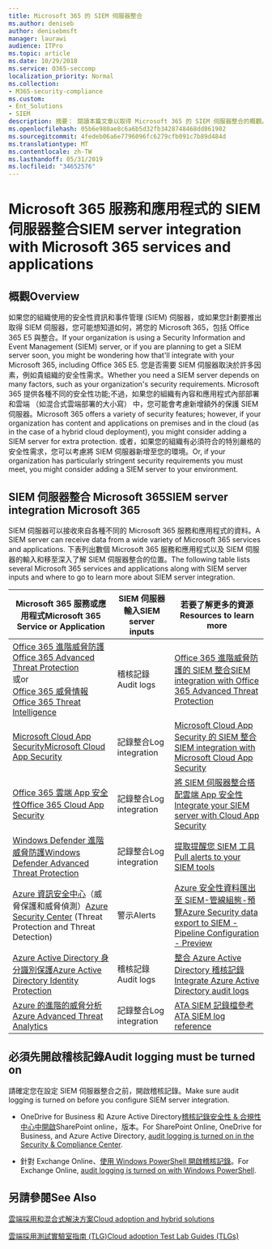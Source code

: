 ```yaml
---
title: Microsoft 365 的 SIEM 伺服器整合
ms.author: deniseb
author: denisebmsft
manager: laurawi
audience: ITPro
ms.topic: article
ms.date: 10/29/2018
ms.service: O365-seccomp
localization_priority: Normal
ms.collection:
- M365-security-compliance
ms.custom:
- Ent_Solutions
- SIEM
description: 摘要： 閱讀本篇文章以取得 Microsoft 365 的 SIEM 伺服器整合的概觀。
ms.openlocfilehash: 05b6e980ae8c6a6b5d32fb3428748468dd861902
ms.sourcegitcommit: 4fedeb06a6e7796096fc6279cfb091c7b89d484d
ms.translationtype: MT
ms.contentlocale: zh-TW
ms.lasthandoff: 05/31/2019
ms.locfileid: "34652576"
---
```

# <a name="siem-server-integration-with-microsoft-365-services-and-applications"></a><span data-ttu-id="fc9f4-103">Microsoft 365 服務和應用程式的 SIEM 伺服器整合</span><span class="sxs-lookup"><span data-stu-id="fc9f4-103">SIEM server integration with Microsoft 365 services and applications</span></span>

## <a name="overview"></a><span data-ttu-id="fc9f4-104">概觀</span><span class="sxs-lookup"><span data-stu-id="fc9f4-104">Overview</span></span>

<span data-ttu-id="fc9f4-105">如果您的組織使用的安全性資訊和事件管理 (SIEM) 伺服器，或如果您計劃要推出取得 SIEM 伺服器，您可能想知道如何，將您的 Microsoft 365，包括 Office 365 E5 與整合。</span><span class="sxs-lookup"><span data-stu-id="fc9f4-105">If your organization is using a Security Information and Event Management (SIEM) server, or if you are planning to get a SIEM server soon, you might be wondering how that'll integrate with your Microsoft 365, including Office 365 E5.</span></span> <span data-ttu-id="fc9f4-106">您是否需要 SIEM 伺服器取決於許多因素，例如貴組織的安全性需求。</span><span class="sxs-lookup"><span data-stu-id="fc9f4-106">Whether you need a SIEM server depends on many factors, such as your organization's security requirements.</span></span> <span data-ttu-id="fc9f4-107">Microsoft 365 提供各種不同的安全性功能;不過，如果您的組織有內容和應用程式內部部署和雲端 （如混合式雲端部署的大小寫） 中，您可能會考慮新增額外的保護 SIEM 伺服器。</span><span class="sxs-lookup"><span data-stu-id="fc9f4-107">Microsoft 365 offers a variety of security features; however, if your organization has content and applications on premises and in the cloud (as in the case of a hybrid cloud deployment), you might consider adding a SIEM server for extra protection.</span></span> <span data-ttu-id="fc9f4-108">或者，如果您的組織有必須符合的特別嚴格的安全性需求，您可以考慮將 SIEM 伺服器新增至您的環境。</span><span class="sxs-lookup"><span data-stu-id="fc9f4-108">Or, if your organization has particularly stringent security requirements you must meet, you might consider adding a SIEM server to your environment.</span></span>

## <a name="siem-server-integration-microsoft-365"></a><span data-ttu-id="fc9f4-109">SIEM 伺服器整合 Microsoft 365</span><span class="sxs-lookup"><span data-stu-id="fc9f4-109">SIEM server integration Microsoft 365</span></span>

<span data-ttu-id="fc9f4-110">SIEM 伺服器可以接收來自各種不同的 Microsoft 365 服務和應用程式的資料。</span><span class="sxs-lookup"><span data-stu-id="fc9f4-110">A SIEM server can receive data from a wide variety of Microsoft 365 services and applications.</span></span> <span data-ttu-id="fc9f4-111">下表列出數個 Microsoft 365 服務和應用程式以及 SIEM 伺服器的輸入和移至深入了解 SIEM 伺服器整合的位置。</span><span class="sxs-lookup"><span data-stu-id="fc9f4-111">The following table lists several Microsoft 365 services and applications along with SIEM server inputs and where to go to learn more about SIEM server integration.</span></span> 

| <span data-ttu-id="fc9f4-112">Microsoft 365 服務或應用程式</span><span class="sxs-lookup"><span data-stu-id="fc9f4-112">Microsoft 365 Service or Application</span></span> | <span data-ttu-id="fc9f4-113">SIEM 伺服器輸入</span><span class="sxs-lookup"><span data-stu-id="fc9f4-113">SIEM server inputs</span></span> | <span data-ttu-id="fc9f4-114">若要了解更多的資源</span><span class="sxs-lookup"><span data-stu-id="fc9f4-114">Resources to learn more</span></span> |
| --- | --- | --- |
| [<span data-ttu-id="fc9f4-115">Office 365 進階威脅防護</span><span class="sxs-lookup"><span data-stu-id="fc9f4-115">Office 365 Advanced Threat Protection</span></span>](office-365-atp.md) <br/>   <span data-ttu-id="fc9f4-116">或</span><span class="sxs-lookup"><span data-stu-id="fc9f4-116">or</span></span>   <br/>[<span data-ttu-id="fc9f4-117">Office 365 威脅情報</span><span class="sxs-lookup"><span data-stu-id="fc9f4-117">Office 365 Threat Intelligence</span></span>](office-365-ti.md) | <span data-ttu-id="fc9f4-118">稽核記錄</span><span class="sxs-lookup"><span data-stu-id="fc9f4-118">Audit logs</span></span> | [<span data-ttu-id="fc9f4-119">Office 365 進階威脅防護的 SIEM 整合</span><span class="sxs-lookup"><span data-stu-id="fc9f4-119">SIEM integration with Office 365 Advanced Threat Protection</span></span>](siem-integration-with-office-365-ti.md) |
| [<span data-ttu-id="fc9f4-120">Microsoft Cloud App Security</span><span class="sxs-lookup"><span data-stu-id="fc9f4-120">Microsoft Cloud App Security</span></span>](https://docs.microsoft.com/cloud-app-security/what-is-cloud-app-security) | <span data-ttu-id="fc9f4-121">記錄整合</span><span class="sxs-lookup"><span data-stu-id="fc9f4-121">Log integration</span></span> | [<span data-ttu-id="fc9f4-122">Microsoft Cloud App Security 的 SIEM 整合</span><span class="sxs-lookup"><span data-stu-id="fc9f4-122">SIEM integration with Microsoft Cloud App Security</span></span>](https://docs.microsoft.com/cloud-app-security/siem) |
| [<span data-ttu-id="fc9f4-123">Office 365 雲端 App 安全性</span><span class="sxs-lookup"><span data-stu-id="fc9f4-123">Office 365 Cloud App Security</span></span>](https://docs.microsoft.com/cloud-app-security/what-is-cloud-app-security) | <span data-ttu-id="fc9f4-124">記錄整合</span><span class="sxs-lookup"><span data-stu-id="fc9f4-124">Log integration</span></span> | [<span data-ttu-id="fc9f4-125">將 SIEM 伺服器整合搭配雲端 App 安全性</span><span class="sxs-lookup"><span data-stu-id="fc9f4-125">Integrate your SIEM server with Cloud App Security</span></span>](https://docs.microsoft.com/cloud-app-security/siem) |
| [<span data-ttu-id="fc9f4-126">Windows Defender 進階威脅防護</span><span class="sxs-lookup"><span data-stu-id="fc9f4-126">Windows Defender Advanced Threat Protection</span></span>](https://docs.microsoft.com/windows/security/threat-protection/) | <span data-ttu-id="fc9f4-127">記錄整合</span><span class="sxs-lookup"><span data-stu-id="fc9f4-127">Log integration</span></span> | [<span data-ttu-id="fc9f4-128">提取提醒您 SIEM 工具</span><span class="sxs-lookup"><span data-stu-id="fc9f4-128">Pull alerts to your SIEM tools</span></span>](https://docs.microsoft.com/windows/security/threat-protection/windows-defender-atp/configure-siem-windows-defender-advanced-threat-protection) |
| <span data-ttu-id="fc9f4-129">[Azure 資訊安全中心](https://docs.microsoft.com/azure/security-center/security-center-intro)（威脅保護和威脅偵測）</span><span class="sxs-lookup"><span data-stu-id="fc9f4-129">[Azure Security Center](https://docs.microsoft.com/azure/security-center/security-center-intro) (Threat Protection and Threat Detection)</span></span> | <span data-ttu-id="fc9f4-130">警示</span><span class="sxs-lookup"><span data-stu-id="fc9f4-130">Alerts</span></span> | [<span data-ttu-id="fc9f4-131">Azure 安全性資料匯出至 SIEM-管線組態-預覽</span><span class="sxs-lookup"><span data-stu-id="fc9f4-131">Azure Security data export to SIEM - Pipeline Configuration - Preview</span></span>](https://docs.microsoft.com/azure/security-center/security-center-export-data-to-siem) |
| [<span data-ttu-id="fc9f4-132">Azure Active Directory 身分識別保護</span><span class="sxs-lookup"><span data-stu-id="fc9f4-132">Azure Active Directory Identity Protection</span></span>](https://docs.microsoft.com/azure/active-directory/identity-protection/overview) | <span data-ttu-id="fc9f4-133">稽核記錄</span><span class="sxs-lookup"><span data-stu-id="fc9f4-133">Audit logs</span></span> | [<span data-ttu-id="fc9f4-134">整合 Azure Active Directory 稽核記錄</span><span class="sxs-lookup"><span data-stu-id="fc9f4-134">Integrate Azure Active Directory audit logs</span></span>](https://docs.microsoft.com/azure/security/security-azure-log-integration-ad) |
| [<span data-ttu-id="fc9f4-135">Azure 的進階的威脅分析</span><span class="sxs-lookup"><span data-stu-id="fc9f4-135">Azure Advanced Threat Analytics</span></span>](https://docs.microsoft.com/azure/security/azure-threat-detection) | <span data-ttu-id="fc9f4-136">記錄整合</span><span class="sxs-lookup"><span data-stu-id="fc9f4-136">Log integration</span></span> | [<span data-ttu-id="fc9f4-137">ATA SIEM 記錄檔參考</span><span class="sxs-lookup"><span data-stu-id="fc9f4-137">ATA SIEM log reference</span></span>](https://docs.microsoft.com/advanced-threat-analytics/cef-format-sa) |

## <a name="audit-logging-must-be-turned-on"></a><span data-ttu-id="fc9f4-138">必須先開啟稽核記錄</span><span class="sxs-lookup"><span data-stu-id="fc9f4-138">Audit logging must be turned on</span></span>

<span data-ttu-id="fc9f4-139">請確定您在設定 SIEM 伺服器整合之前，開啟稽核記錄。</span><span class="sxs-lookup"><span data-stu-id="fc9f4-139">Make sure audit logging is turned on before you configure SIEM server integration.</span></span> 

- <span data-ttu-id="fc9f4-140">OneDrive for Business 和 Azure Active Directory[稽核記錄安全性 & 合規性中心中開啟](https://docs.microsoft.com/office365/securitycompliance/turn-audit-log-search-on-or-off)SharePoint online，版本。</span><span class="sxs-lookup"><span data-stu-id="fc9f4-140">For SharePoint Online, OneDrive for Business, and Azure Active Directory, [audit logging is turned on in the Security & Compliance Center](https://docs.microsoft.com/office365/securitycompliance/turn-audit-log-search-on-or-off).</span></span>

- <span data-ttu-id="fc9f4-141">針對 Exchange Online、[使用 Windows PowerShell 開啟稽核記錄](https://docs.microsoft.com/office365/securitycompliance/enable-mailbox-auditing)。</span><span class="sxs-lookup"><span data-stu-id="fc9f4-141">For Exchange Online, [audit logging is turned on with Windows PowerShell](https://docs.microsoft.com/office365/securitycompliance/enable-mailbox-auditing).</span></span>
 
## <a name="see-also"></a><span data-ttu-id="fc9f4-142">另請參閱</span><span class="sxs-lookup"><span data-stu-id="fc9f4-142">See Also</span></span>

[<span data-ttu-id="fc9f4-143">雲端採用和混合式解決方案</span><span class="sxs-lookup"><span data-stu-id="fc9f4-143">Cloud adoption and hybrid solutions</span></span>](https://docs.microsoft.com/office365/enterprise/cloud-adoption-and-hybrid-solutions)
  
[<span data-ttu-id="fc9f4-144">雲端採用測試實驗室指南 (TLG)</span><span class="sxs-lookup"><span data-stu-id="fc9f4-144">Cloud adoption Test Lab Guides (TLGs)</span></span>](https://docs.microsoft.com/office365/enterprise/cloud-adoption-test-lab-guides-tlgs)


